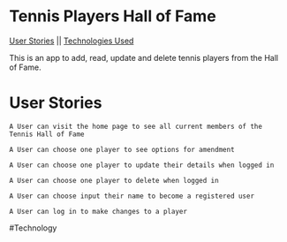 # Tennis Players Hall of Fame
[User Stories](#User-Stories) || [Technologies Used](#Technology)

This is an app to add, read, update and delete tennis players from the Hall of Fame.

# User Stories
`A User can visit the home page to see all current members of the Tennis Hall of Fame`

`A User can choose one player to see options for amendment`

`A User can choose one player to update their details when logged in`

`A User can choose one player to delete when logged in`

`A User can choose input their name to become a registered user`

`A User can log in to make changes to a player`

#Technology
